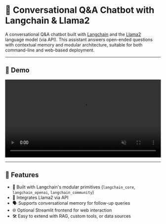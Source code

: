 # 🤖 Conversational Q&A Chatbot with Langchain & Llama2

A conversational Q&A chatbot built with [Langchain](https://www.langchain.com/) and the [Llama2](https://huggingface.co/meta-llama) language model (via API). This assistant answers open-ended questions with contextual memory and modular architecture, suitable for both command-line and web-based deployment.

---

## 🎥 Demo

<video src="video/chatbot - Made with Clipchamp.mp4" width="100%" controls autoplay muted loop>
  Your browser does not support the video tag.
</video>

---

## 🚀 Features

- 🧩 Built with Langchain's modular primitives (`langchain_core`, `langchain_openai`, `langchain_community`)
- 🦙 Integrates Llama2 via API
- 🗣️ Supports conversational memory for follow-up queries
- 🌐 Optional Streamlit frontend for web interaction
- 🛠️ Easy to extend with RAG, custom tools, or data sources

